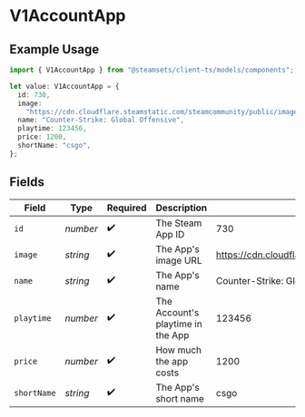 # V1AccountApp

## Example Usage

```typescript
import { V1AccountApp } from "@steamsets/client-ts/models/components";

let value: V1AccountApp = {
  id: 730,
  image:
    "https://cdn.cloudflare.steamstatic.com/steamcommunity/public/images/apps/730/a1a2f9f3f4c0c2b1f8d3a4e5f6d7e8f9.jpg",
  name: "Counter-Strike: Global Offensive",
  playtime: 123456,
  price: 1200,
  shortName: "csgo",
};
```

## Fields

| Field                                                                                                             | Type                                                                                                              | Required                                                                                                          | Description                                                                                                       | Example                                                                                                           |
| ----------------------------------------------------------------------------------------------------------------- | ----------------------------------------------------------------------------------------------------------------- | ----------------------------------------------------------------------------------------------------------------- | ----------------------------------------------------------------------------------------------------------------- | ----------------------------------------------------------------------------------------------------------------- |
| `id`                                                                                                              | *number*                                                                                                          | :heavy_check_mark:                                                                                                | The Steam App ID                                                                                                  | 730                                                                                                               |
| `image`                                                                                                           | *string*                                                                                                          | :heavy_check_mark:                                                                                                | The App's image URL                                                                                               | https://cdn.cloudflare.steamstatic.com/steamcommunity/public/images/apps/730/a1a2f9f3f4c0c2b1f8d3a4e5f6d7e8f9.jpg |
| `name`                                                                                                            | *string*                                                                                                          | :heavy_check_mark:                                                                                                | The App's name                                                                                                    | Counter-Strike: Global Offensive                                                                                  |
| `playtime`                                                                                                        | *number*                                                                                                          | :heavy_check_mark:                                                                                                | The Account's playtime in the App                                                                                 | 123456                                                                                                            |
| `price`                                                                                                           | *number*                                                                                                          | :heavy_check_mark:                                                                                                | How much the app costs                                                                                            | 1200                                                                                                              |
| `shortName`                                                                                                       | *string*                                                                                                          | :heavy_check_mark:                                                                                                | The App's short name                                                                                              | csgo                                                                                                              |